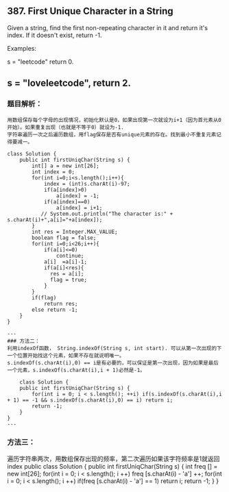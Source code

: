 ## 387. First Unique Character in a String

Given a string, find the first non-repeating character in it and return it's index. If it doesn't exist, return -1.

  Examples:

  s = "leetcode"
  return 0.

  s = "loveleetcode",
  return 2.
  ----
  
  ### 题目解析：
    用数组保存每个字母的出现情况，初始化默认是0，如果出现第一次就设为i+1（因为首元素从0开始）。如果重复出现（也就是不等于0）就设为-1.
    字符串遍历一次之后遍历数组，用flag保存是否有unique元素的存在。找到最小不重复元素记得要减一。
    
    class Solution {
        public int firstUniqChar(String s) {
            int[] a = new int[26];
            int index = 0;
            for(int i=0;i<s.length();i++){
                index = (int)s.charAt(i)-97;
                if(a[index]>0)
                    a[index] = -1;
                if(a[index]==0)
                    a[index] = i+1;
               // System.out.println("The character is:" + s.charAt(i)+",a[i]="+a[index]);
            }
            int res = Integer.MAX_VALUE;
            boolean flag = false;
            for(int i=0;i<26;i++){    
                if(a[i]<=0)
                    continue;
                a[i]  =a[i]-1;
                if(a[i]<res){
                  res = a[i];
                  flag = true;
                }
            }
            if(flag)
                return res;
            else return -1;
        }
    }
    
    ---
    ### 方法二：
    利用indexOf函数， String.indexOf(String s, int start). 可以从第一次出现的下一个位置开始找这个元素，如果不存在就说明唯一。
    s.indexOf(s.charAt(i),0) == i是有必要的，可以保证是第一次出现，因为如果是最后一个元素，s.indexOf(s.charAt(i),i + 1)必然是-1。
    
        class Solution {
        public int firstUniqChar(String s) {
            for(int i = 0; i < s.length(); ++i) if(s.indexOf(s.charAt(i),i + 1) == -1 && s.indexOf(s.charAt(i),0) == i) return i;
            return -1;
        }
    }
    ---
   ### 方法三：
   遍历字符串两次，用数组保存出现的频率，第二次遍历如果该字符频率是1就返回index
        public class Solution {
        public int firstUniqChar(String s) {
            int freq [] = new int[26];
            for(int i = 0; i < s.length(); i ++)
                freq [s.charAt(i) - 'a'] ++;
            for(int i = 0; i < s.length(); i ++)
                if(freq [s.charAt(i) - 'a'] == 1)
                    return i;
            return -1;
        }
    }
